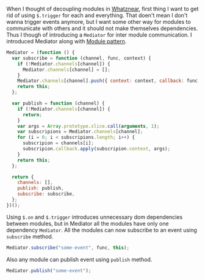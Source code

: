 <!--


---
 "JavaScript: Mediator pattern"
excerpt: "JavaScript: Mediator pattern"
date: 2014-11-29 00:00:00 IST
updated: 2014-11-29 00:00:00 IST
categories: javascript, patterns
---

-->
<!DOCTYPE html>
<html>

<head>
  <title>basic-git-workflow</title>
  <meta charset="utf-8">
  <meta name="viewport" content="width=device-width, initial-scale=1.0">


  <link rel="stylesheet" href="./css/bootstrap.css">
  <link rel="stylesheet" href="./css/bootstrap.grid.css">
  <link rel="stylesheet" href="./css/bootstrap.min.css">
  <link rel="stylesheet" href="./css/bootstrap-reboot.min.css">
  <link rel="stylesheet" href="./css/bootstrap.css.map">
  <link rel="stylesheet" href="./css/blog-home.css">
  <link rel="stylesheet" href="./css/prism.css">
  <script async defer src="./css/prism.js"></script>
</head>

<body>

When I thought of decoupling modules in [Whatznear](http://whatznear.com), first thing I want to get rid of using `$.trigger` for each and everything. That doen't mean I don't wanna trigger events anymore, but I want some other way for modules to communicate with others and it should not make themselves dependencies. Thus I though of introducing a `Mediator` for inter module communication. I introduced Mediator along with [Module pattern](/2014/11/javascript-extending-module.html).

```js
Mediator = (function () {
  var subscribe = function (channel, func, context) {
    if (!Mediator.channels[channel]) {
      Mediator.channels[channel] = [];
    }
    Mediator.channels[channel].push({ context: context, callback: func });
    return this;
  };

  var publish = function (channel) {
    if (!Mediator.channels[channel]) {
      return;
    }
    var args = Array.prototype.slice.call(arguments, 1);
    var subscripions = Mediator.channels[channel];
    for (i = 0; i < subscripions.length; i++) {
      subscripion = channels[i];
      subscripion.callback.apply(subscripion.context, args);
    }
    return this;
  };

  return {
    channels: [],
    publish: publish,
    subscribe: subscribe,
  };
})();
```

Using `$.on` and `$.trigger` introduces unnecessary dom dependencies between modules, but in Mediator all the modules have only one dependency `Mediator`. All the modules can now subscribe to an event using `subscribe` method.

```js
Mediator.subscribe("some-event", func, this);
```

Also any module can publish event using `publish` method.

```js
Mediator.publish("some-event");
```
